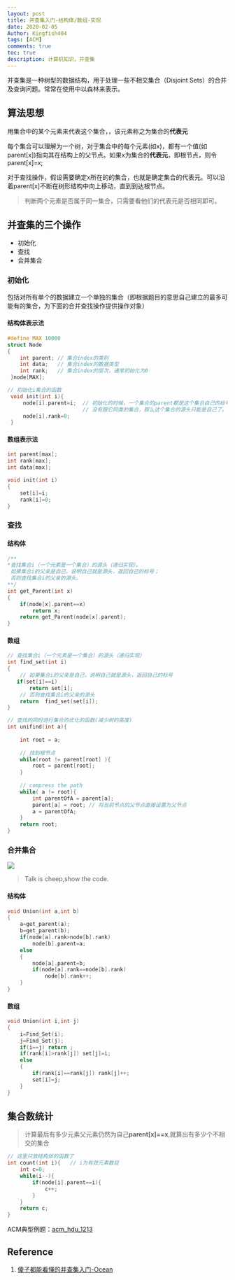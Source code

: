 ```yaml
---
layout: post
title: 并查集入门-结构体/数组-实现
date: 2020-02-05
Author: Kingfish404
tags: [ACM]
comments: true
toc: true
description: 计算机知识，并查集
---
```


并查集是一种树型的数据结构，用于处理一些不相交集合（Disjoint Sets）的合并及查询问题。常常在使用中以森林来表示。
<!-- more -->

## 算法思想

用集合中的某个元素来代表这个集合，，该元素称之为集合的**代表元**

每个集合可以理解为一个树，对于集合中的每个元素(如x)，都有一个值(如parent[x])指向其在结构上的父节点。如果x为集合的**代表元**，即根节点，则令parent[x]=x;

对于查找操作，假设需要确定x所在的的集合，也就是确定集合的代表元。可以沿着parent[x]不断在树形结构中向上移动，直到到达根节点。

>判断两个元素是否属于同一集合，只需要看他们的代表元是否相同即可。

## 并查集的三个操作
* 初始化
* 查找
* 合并集合

### 初始化
包括对所有单个的数据建立一个单独的集合（即根据题目的意思自己建立的最多可能有的集合，为下面的合并查找操作提供操作对象）

#### 结构体表示法

```c++
#define MAX 10000
struct Node
{
    int parent; // 集合index的类别
    int data;   // 集合index的数据类型
    int rank;   // 集合index的层次，通常初始化为0
 }node[MAX];

// 初始化i集合的函数
 void init(int i){
     node[i].parent=i;  // 初始化的时候，一个集合的parent都是这个集合自己的标号。
                        // 没有跟它同类的集合，那么这个集合的源头只能是自己了。
     node[i].rank=0;
 }
```

#### 数组表示法
```c++
int parent[max];
int rank[max];
int data[max];

void init(int i)
{
    set[i]=i;
    rank[i]=0;
}
```

### 查找
#### 结构体

```c++
/**
*查找集合i（一个元素是一个集合）的源头（递归实现）。
 如果集合i的父亲是自己，说明自己就是源头，返回自己的标号；
 否则查找集合i的父亲的源头。
**/
int get_Parent(int x)
{
    if(node[x].parent==x)
        return x;
    return get_Parent(node[x].parent);
}
```

#### 数组

```c++
// 查找集合i（一个元素是一个集合）的源头（递归实现）
int find_set(int i)
{ 
    // 如果集合i的父亲是自己，说明自己就是源头，返回自己的标号
   if(set[i]==i)
       return set[i];
    // 否则查找集合i的父亲的源头
    return  find_set(set[i]);        
}
```

```c++
// 查找的同时进行集合的优化的函数(减少树的高度)
int unifind(int a){
    
    int root = a;
    
    // 找到根节点
    while(root != parent[root] ){
        root = parent[root];
    }
    
    // compress the path
    while( a != root){
        int parentOfA = parent[a];
        parent[a] = root; // 将当前节点的父节点直接设置为父节点
        a = parentOfA;
    }
    return root;
}
```

### 合并集合

![](https://i.loli.net/2020/02/05/wm3arpbl8VfJCSD.png)

>Talk is cheep,show the code.
#### 结构体

```c++
void Union(int a,int b)
{
    a=get_parent(a);
    b=get_parent(b);
    if(node[a].rank>node[b].rank)
        node[b].parent=a;
    else
    {    
        node[a].parent=b;
        if(node[a].rank==node[b].rank)
            node[b].rank++;
    }
}
```

#### 数组
```c++
void Union(int i,int j)
{
    i=Find_Set(i);
    j=Find_Set(j);
    if(i==j) return ;
    if(rank[i]>rank[j]) set[j]=i;
    else
    {
        if(rank[i]==rank[j]) rank[j]++;   
        set[i]=j;
    }
}
```

## 集合数统计

>计算最后有多少元素父元素仍然为自己**parent[x]==x**,就算出有多少个不相交的集合

```c++
// 这里只放结构体的函数了
int count(int i){   // i为有效元素数目
    int c=0;
    while(i--){
        if(node[i].parent==i){
            c++;
        }
    }
    return c;
}
```

ACM典型例题：[acm_hdu_1213](http://acm.hdu.edu.cn/showproblem.php?pid=1213)

## Reference
1. [傻子都能看懂的并查集入门-Ocean
](https://segmentfault.com/a/1190000004023326)